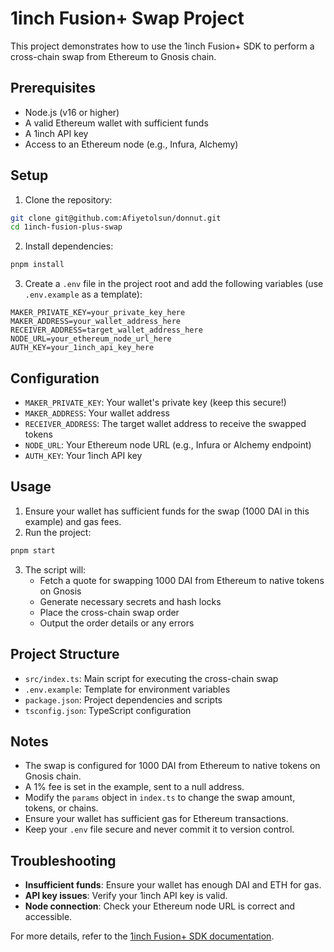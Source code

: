 # 1inch Fusion+ Swap Project

This project demonstrates how to use the 1inch Fusion+ SDK to perform a cross-chain swap from Ethereum to Gnosis chain.

## Prerequisites

- Node.js (v16 or higher)
- A valid Ethereum wallet with sufficient funds
- A 1inch API key
- Access to an Ethereum node (e.g., Infura, Alchemy)

## Setup

1. Clone the repository:

```bash
git clone git@github.com:Afiyetolsun/donnut.git
cd 1inch-fusion-plus-swap
```

2. Install dependencies:

```bash
pnpm install
```

3. Create a `.env` file in the project root and add the following variables (use `.env.example` as a template):

```
MAKER_PRIVATE_KEY=your_private_key_here
MAKER_ADDRESS=your_wallet_address_here
RECEIVER_ADDRESS=target_wallet_address_here
NODE_URL=your_ethereum_node_url_here
AUTH_KEY=your_1inch_api_key_here
```

## Configuration

- `MAKER_PRIVATE_KEY`: Your wallet's private key (keep this secure!)
- `MAKER_ADDRESS`: Your wallet address
- `RECEIVER_ADDRESS`: The target wallet address to receive the swapped tokens
- `NODE_URL`: Your Ethereum node URL (e.g., Infura or Alchemy endpoint)
- `AUTH_KEY`: Your 1inch API key

## Usage

1. Ensure your wallet has sufficient funds for the swap (1000 DAI in this example) and gas fees.
2. Run the project:

```bash
pnpm start
```

3. The script will:
   - Fetch a quote for swapping 1000 DAI from Ethereum to native tokens on Gnosis
   - Generate necessary secrets and hash locks
   - Place the cross-chain swap order
   - Output the order details or any errors

## Project Structure

- `src/index.ts`: Main script for executing the cross-chain swap
- `.env.example`: Template for environment variables
- `package.json`: Project dependencies and scripts
- `tsconfig.json`: TypeScript configuration

## Notes

- The swap is configured for 1000 DAI from Ethereum to native tokens on Gnosis chain.
- A 1% fee is set in the example, sent to a null address.
- Modify the `params` object in `index.ts` to change the swap amount, tokens, or chains.
- Ensure your wallet has sufficient gas for Ethereum transactions.
- Keep your `.env` file secure and never commit it to version control.

## Troubleshooting

- **Insufficient funds**: Ensure your wallet has enough DAI and ETH for gas.
- **API key issues**: Verify your 1inch API key is valid.
- **Node connection**: Check your Ethereum node URL is correct and accessible.

For more details, refer to the [1inch Fusion+ SDK documentation](https://docs.1inch.io/docs/fusion-plus/introduction).
